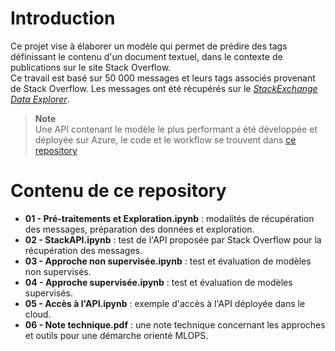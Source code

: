 # **Introduction**
Ce projet vise à élaborer un modèle qui permet de prédire des tags définissant le contenu d'un document textuel, dans le contexte de publications sur le site Stack Overflow.<br>
Ce travail est basé sur 50 000 messages et leurs tags associés provenant de Stack Overflow. Les messages ont été récupérés sur le [*StackExchange Data Explorer*](https://data.stackexchange.com/stackoverflow/query/new).

> **Note**<br>
Une API contenant le modèle le plus performant a été développée et déployée sur Azure, le code et le workflow se trouvent dans [ce repository](https://github.com/BiGHeaDMaX/OCR-Projet-5-API)

# **Contenu de ce repository**
- **01 - Pré-traitements et Exploration.ipynb** : modalités de récupération des messages, préparation des données et exploration.
- **02 - StackAPI.ipynb** : test de l'API proposée par Stack Overflow pour la récupération des messages.
- **03 - Approche non supervisée.ipynb** : test et évaluation de modèles non supervisés.
- **04 - Approche supervisée.ipynb** : test et évaluation de modèles supervisés.
- **05 - Accès à l'API.ipynb** : exemple d'accès à l'API déployée dans le cloud.
- **06 - Note technique.pdf** : une note technique concernant les approches et outils pour une démarche orienté MLOPS.

